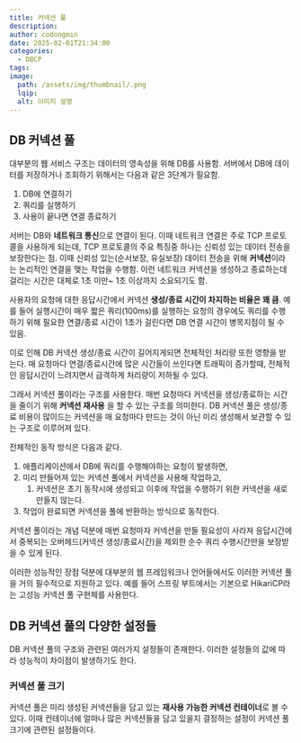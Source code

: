 ```yaml
---
title: 커넥션 풀
description: 
author: codongmin
date: 2025-02-01T21:34:00
categories:
  - DBCP
tags: 
image:
  path: /assets/img/thumbnail/.png
  lqip: 
  alt: 이미지 설명
---
```



## DB 커넥션 풀

대부분의 웹 서비스 구조는 데이터의 영속성을 위해 DB를 사용함. 서버에서 DB에 데이터를 저장하거나 조회하기 위해서는 다음과 같은 3단계가 필요함.

1. DB에 연결하기
2. 쿼리를 실행하기
3. 사용이 끝나면 연결 종료하기

서버는 DB와 **네트워크 통신**으로 연결이 된다. 이때 네트워크 연결은 주로 TCP 프로토콜을 사용하게 되는데, TCP 프로토콜의 주요 특징중 하나는 신뢰성 있는 데이터 전송을 보장한다는 점. 이때 신뢰성 있는(순서보장, 유실보장) 데이터 전송을 위해 **커넥션**이라는 논리적인 연결을 맺는 작업을 수행함. 이런 네트워크 커넥션을 생성하고 종료하는데 걸리는 시간은 대체로 1초 미만~ 1초 이상까지 소요되기도 함. 

사용자의 요청에 대한 응답시간에서 커넥션 **생성/종료 시간이 차지하는 비율은 꽤 큼**. 예를 들어 실행시간이 매우 짧은 쿼리(100ms)를 실행하는 요청의 경우에도 쿼리를 수행하기 위해 필요한 연결/종료 시간이 1초가 걸린다면 DB 연결 시간이 병목지점이 될 수 있음. 

이로 인해 DB 커넥션 생성/종료 시간이 길어지게되면 전체적인 처리량 또한 영향을 받는다. 매 요청마다 연결/종료시간에 많은 시간들이 쓰인다면 트래픽이 증가할때, 전체적인 응답시간이 느려지면서 급격하게 처리량이 저하될 수 있다.

그래서 커넥션 풀이라는 구조를 사용한다. 매번 요청마다 커넥션을 생성/종료하는 시간을 줄이기 위해 **커넥션 재사용** 을 할 수 있는 구조를 의미한다. DB 커넥션 풀은 생성/종료 비용이 많이드는 커넥션을 매 요청마다 만드는 것이 아닌 미리 생성해서 보관할 수 있는 구조로 이루어져 있다. 

전체적인 동작 방식은 다음과 같다.
1. 애플리케이션에서 DB에 쿼리를 수행해야하는 요청이 발생하면,
2. 미리 만들어져 있는 커넥션 풀에서 커넥션을 사용해 작업하고, 
	1. 커넥션은 초기 동작시에 생성되고 이후에 작업을 수행하기 위한 커넥션을 새로 만들지 않는다.
3. 작업이 완료되면 커넥션을 풀에 반환하는 방식으로 동작한다.

커넥션 풀이라는 개념 덕분에 매번 요청마자 커넥션을 만들 필요성이 사라져 응답시간에서 중복되는 오버헤드(커넥션 생성/종료시간)을 제외한 순수 쿼리 수행시간만을 보장받을 수 있게 된다.

이러한 성능적인 장점 덕분에 대부분의 웹 프레임워크나 언어들에서도 이러한 커넥션 풀을 거의 필수적으로 지원하고 있다. 예를 들어 스프링 부트에서는 기본으로 HikariCP라는 고성능 커넥션 풀 구현체를 사용한다.

## DB 커넥션 풀의 다양한 설정들 

DB 커넥션 풀의 구조와 관련된 여러가지 설정들이 존재한다. 이러한 설정들의 값에 따라 성능적이 차이점이 발생하기도 한다.

### 커넥션 풀 크기 

커넥션 풀은 미리 생성된 커넥션들을 담고 있는 **재사용 가능한 커넥션 컨테이너**로 볼 수 있다. 이때 컨테이너에 얼마나 많은 커넥션들을 담고 있을지 결정하는 설정이 커넥션 풀 크기에 관련된 설정들이다.